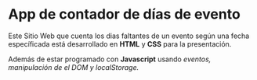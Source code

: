 # App de contador de días de evento

Este Sitio Web que cuenta los dias faltantes de un evento según una fecha específicada está desarrollado en __HTML__ y __CSS__ para la presentación.

Además de estar programado con __Javascript__ usando _eventos, manipulación de el DOM y localStorage._

